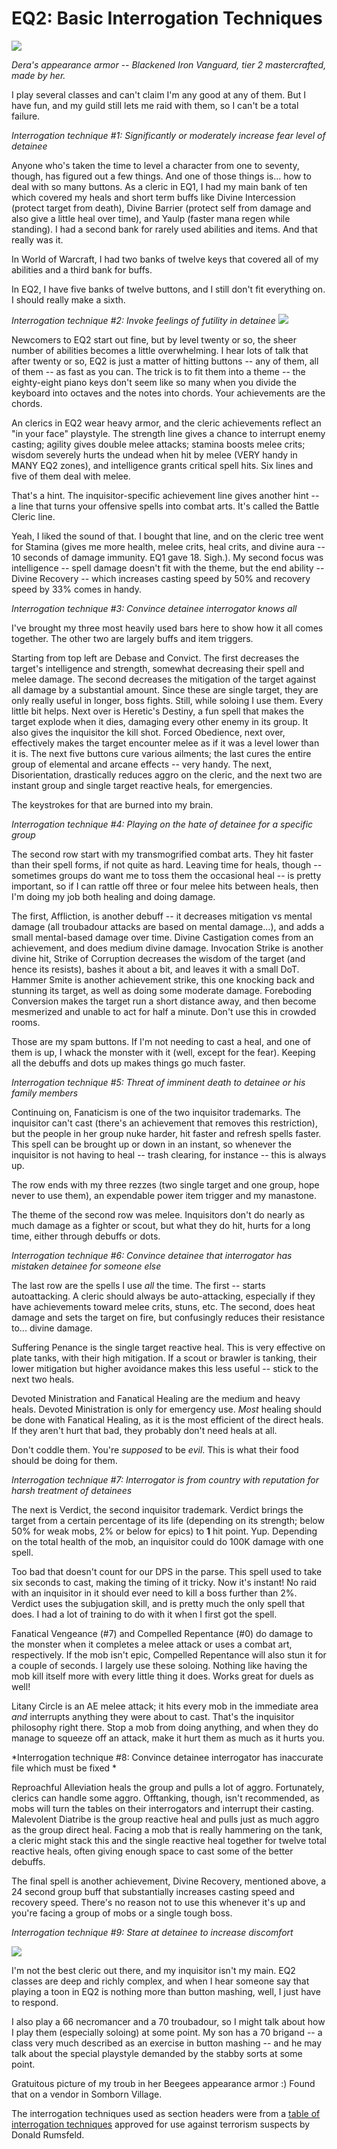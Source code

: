 # EQ2: Basic Interrogation Techniques


![](../uploads/2007/10/interregation.jpg)


 *Dera's appearance armor -- Blackened Iron Vanguard, tier 2 mastercrafted, made by her.*


I play several classes and can't claim I'm any good at any of them. But I have fun, and my guild still lets me raid with them, so I can't be a total failure.

*Interrogation technique #1: Significantly or moderately increase fear level of detainee*


Anyone who's taken the time to level a character from one to seventy, though, has figured out a few things. And one of those things is... how to deal with so many buttons. As a cleric in EQ1, I had my main bank of ten which covered my heals and short term buffs like Divine Intercession (protect target from death), Divine Barrier (protect self from damage and also give a little heal over time), and Yaulp (faster mana regen while standing). I had a second bank for rarely used abilities and items. And that really was it.

In World of Warcraft, I had two banks of twelve keys that covered all of my abilities and a third bank for buffs.

In EQ2, I have five banks of twelve buttons, and I still don't fit everything on. I should really make a sixth.

*Interrogation technique #2: Invoke feelings of futility in detainee*
![](../uploads/2007/10/deraspells.jpg)


Newcomers to EQ2 start out fine, but by level twenty or so, the sheer number of abilities becomes a little overwhelming. I hear lots of talk that after twenty or so, EQ2 is just a matter of hitting buttons -- any of them, all of them -- as fast as you can. The trick is to fit them into a theme -- the eighty-eight piano keys don't seem like so many when you divide the keyboard into octaves and the notes into chords. Your achievements are the chords.

An clerics in EQ2 wear heavy armor, and the cleric achievements reflect an "in your face" playstyle. The strength line gives a chance to interrupt enemy casting; agility gives double melee attacks; stamina boosts melee crits; wisdom severely hurts the undead when hit by melee (VERY handy in MANY EQ2 zones), and intelligence grants critical spell hits. Six lines and five of them deal with melee.

That's a hint. The inquisitor-specific achievement line gives another hint -- a line that turns your offensive spells into combat arts. It's called the Battle Cleric line.

Yeah, I liked the sound of that. I bought that line, and on the cleric tree went for Stamina (gives me more health, melee crits, heal crits, and divine aura -- 10 seconds of damage immunity. EQ1 gave 18. Sigh.). My second focus was intelligence -- spell damage doesn't fit with the theme, but the end ability -- Divine Recovery -- which increases casting speed by 50% and recovery speed by 33% comes in handy.

*Interrogation technique #3: Convince detainee interrogator knows all*

I've brought my three most heavily used bars here to show how it all comes together. The other two are largely buffs and item triggers.

Starting from top left are Debase and Convict. The first decreases the target's intelligence and strength, somewhat decreasing their spell and melee damage. The second decreases the mitigation of the target against all damage by a substantial amount. Since these are single target, they are only really useful in longer, boss fights. Still, while soloing I use them. Every little bit helps. Next over is Heretic's Destiny, a fun spell that makes the target explode when it dies, damaging every other enemy in its group. It also gives the inquisitor the kill shot. Forced Obedience, next over, effectively makes the target encounter melee as if it was a level lower than it is. The next five buttons cure various ailments; the last cures the entire group of elemental and arcane effects -- very handy. The next, Disorientation, drastically reduces aggro on the cleric, and the next two are instant group and single target reactive heals, for emergencies.

The keystrokes for that are burned into my brain.

*Interrogation technique #4: Playing on the hate of detainee for a specific group*

The second row start with my transmogrified combat arts. They hit faster than their spell forms, if not quite as hard. Leaving time for heals, though -- sometimes groups do want me to toss them the occasional heal -- is pretty important, so if I can rattle off three or four melee hits between heals, then I'm doing my job both healing and doing damage.

The first, Affliction, is another debuff -- it decreases mitigation vs mental damage (all troubadour attacks are based on mental damage...), and adds a small mental-based damage over time. Divine Castigation comes from an achievement, and does medium divine damage. Invocation Strike is another divine hit, Strike of Corruption decreases the wisdom of the target (and hence its resists), bashes it about a bit, and leaves it with a small DoT. Hammer Smite is another achievement strike, this one knocking back and stunning its target, as well as doing some moderate damage. Foreboding Conversion makes the target run a short distance away, and then become mesmerized and unable to act for half a minute. Don't use this in crowded rooms.

Those are my spam buttons. If I'm not needing to cast a heal, and one of them is up, I whack the monster with it (well, except for the fear). Keeping all the debuffs and dots up makes things go much faster.

*Interrogation technique #5: Threat of imminent death to detainee or his family members*

Continuing on, Fanaticism is one of the two inquisitor trademarks. The inquisitor can't cast (there's an achievement that removes this restriction), but the people in her group nuke harder, hit faster and refresh spells faster. This spell can be brought up or down in an instant, so whenever the inquisitor is not having to heal -- trash clearing, for instance -- this is always up.

The row ends with my three rezzes (two single target and one group, hope never to use them), an expendable power item trigger and my manastone.

The theme of the second row was melee. Inquisitors don't do nearly as much damage as a fighter or scout, but what they do hit, hurts for a long time, either through debuffs or dots.

*Interrogation technique #6: Convince detainee that interrogator has mistaken detainee for someone else*

The last row are the spells I use *all* the time. The first -- starts autoattacking. A cleric should always be auto-attacking, especially if they have achievements toward melee crits, stuns, etc. The second, does heat damage and sets the target on fire, but confusingly reduces their resistance to... divine damage.

Suffering Penance is the single target reactive heal. This is very effective on plate tanks, with their high mitigation. If a scout or brawler is tanking, their lower mitigation but higher avoidance makes this less useful -- stick to the next two heals.

Devoted Ministration and Fanatical Healing are the medium and heavy heals. Devoted Ministration is only for emergency use. *Most* healing should be done with Fanatical Healing, as it is the most efficient of the direct heals. If they aren't hurt that bad, they probably don't need heals at all.

Don't coddle them. You're *supposed* to be *evil*. This is what their food should be doing for them.

*Interrogation technique #7: Interrogator is from country with reputation for harsh treatment of detainees*

The next is Verdict, the second inquisitor trademark. Verdict brings the target from a certain percentage of its life (depending on its strength; below 50% for weak mobs, 2% or below for epics) to **1** hit point. Yup. Depending on the total health of the mob, an inquisitor could do 100K damage with one spell.

Too bad that doesn't count for our DPS in the parse. This spell used to take six seconds to cast, making the timing of it tricky. Now it's instant! No raid with an inquisitor in it should ever need to kill a boss further than 2%. Verdict uses the subjugation skill, and is pretty much the only spell that does. I had a lot of training to do with it when I first got the spell.

Fanatical Vengeance (#7) and Compelled Repentance (#0) do damage to the monster when it completes a melee attack or uses a combat art, respectively. If the mob isn't epic, Compelled Repentance will also stun it for a couple of seconds. I largely use these soloing. Nothing like having the mob kill itself more with every little thing it does. Works great for duels as well!

Litany Circle is an AE melee attack; it hits every mob in the immediate area *and* interrupts anything they were about to cast. That's the inquisitor philosophy right there. Stop a mob from doing anything, and when they do manage to squeeze off an attack, make it hurt them as much as it hurts you.

*Interrogation technique #8: Convince detainee interrogator has inaccurate file which must be fixed
*

Reproachful Alleviation heals the group and pulls a lot of aggro. Fortunately, clerics can handle some aggro. Offtanking, though, isn't recommended, as mobs will turn the tables on their interrogators and interrupt their casting. Malevolent Diatribe is the group reactive heal and pulls just as much aggro as the group direct heal. Facing a mob that is really hammering on the tank, a cleric might stack this and the single reactive heal together for twelve total reactive heals, often giving enough space to cast some of the better debuffs.

The final spell is another achievement, Divine Recovery, mentioned above, a 24 second group buff that substantially increases casting speed and recovery speed. There's no reason not to use this whenever it's up and you're facing a group of mobs or a single tough boss.

*Interrogation technique #9: Stare at detainee to increase discomfort*

![](../uploads/2007/10/beegees.jpg)

I'm not the best cleric out there, and my inquisitor isn't my main. EQ2 classes are deep and richly complex, and when I hear someone say that playing a toon in EQ2 is nothing more than button mashing, well, I just have to respond.

I also play a 66 necromancer and a 70 troubadour, so I might talk about how I play them (especially soloing) at some point. My son has a 70 brigand -- a class very much described as an exercise in button mashing -- and he may talk about the special playstyle demanded by the stabby sorts at some point.

Gratuitous picture of my troub in her Beegees appearance armor :) Found that on a vendor in Somborn Village.

The interrogation techniques used as section headers were from a [table of interrogation techniques](http://hrw.org/backgrounder/usa/0819interrogation.htm) approved for use against terrorism suspects by Donald Rumsfeld.
